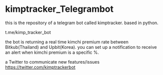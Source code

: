 # kimptracker_Telegrambot

this is the repository of a telegram bot called kimptracker. based in python. 

t.me/kimp_tracker_bot

the bot is returning a real time kimchi premium rate between Bitkub(Thailand) and Upbit(Korea). 
you can set up a notification to receive an alert when kimchi premium is a specific %. 

a Twitter to communicate new features/issues
https://twitter.com/kimptrackerbot
